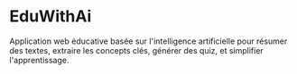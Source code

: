 # EduWithAi
Application web éducative basée sur l'intelligence artificielle pour résumer des textes, extraire les concepts clés, générer des quiz, et simplifier l'apprentissage.
